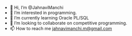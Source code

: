 - 👋 Hi, I’m @JahnaviManchi
- 👀 I’m interested in programming.
- 🌱 I’m currently learning Oracle PL/SQL
- 💞️ I’m looking to collaborate on competitive programming.
- 📫 How to reach me jahnavimanchi.m@gmail.com

<!---
JahnaviManchi/JahnaviManchi is a ✨ special ✨ repository because its `README.md` (this file) appears on your GitHub profile.
You can click the Preview link to take a look at your changes.
--->
